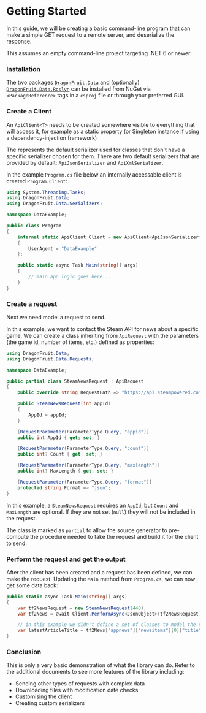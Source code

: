 # Getting Started

In this guide, we will be creating a basic command-line program that can make a simple GET request to a remote server, and deserialize the response.

This assumes an empty command-line project targeting .NET 6 or newer.

### Installation
The two packages [`DragonFruit.Data`](https://nuget.org/packages/DragonFruit.Data) and (optionally) [`DragonFruit.Data.Roslyn`](https://nuget.org/packages/DragonFruit.Data.Roslyn) can be installed from NuGet via `<PackageReference>` tags in a `csproj` file or through your preferred GUI.

### Create a Client

An `ApiClient<T>` needs to be created somewhere visible to everything that will access it, for example as a static property (or Singleton instance if using a dependency-injection framework)

The <T> represents the default serializer used for classes that don't have a specific serializer chosen for them. There are two default serializers that are provided by default: `ApiJsonSerializer`
and `ApiXmlSerializer`.

In the example `Program.cs` file below an internally accessable client is created `Program.Client`:

```cs
using System.Threading.Tasks;
using DragonFruit.Data;
using DragonFruit.Data.Serializers;

namespace DataExample;

public class Program 
{
    internal static ApiClient Client = new ApiClient<ApiJsonSerializer>
    {
        UserAgent = "DataExample"
    };

    public static async Task Main(string[] args)
    {
        // main app logic goes here...
    }
}
```

### Create a request

Next we need model a request to send.

In this example, we want to contact the Steam API for news about a specific game. We can create a class inheriting from `ApiRequest` with the parameters (the game id, number of items, etc.) defined as properties:

```cs
using DragonFruit.Data;
using DragonFruit.Data.Requests;

namespace DataExample;

public partial class SteamNewsRequest : ApiRequest
{
    public override string RequestPath => "https://api.steampowered.com/ISteamNews/GetNewsForApp/v0002";

    public SteamNewsRequest(int appId)
    {
        AppId = appId;
    }

    [RequestParameter(ParameterType.Query, "appid")]
    public int AppId { get; set; }

    [RequestParameter(ParameterType.Query, "count")]
    public int? Count { get; set; }

    [RequestParameter(ParameterType.Query, "maxlength")]
    public int? MaxLength { get; set; }

    [RequestParameter(ParameterType.Query, "format")]
    protected string Format => "json";
}
```

In this example, a `SteamNewsRequest` requires an `AppId`, but `Count` and `MaxLength` are optional. If they are not set (`null`) they will not be included in the request.

The class is marked as `partial` to allow the source generator to pre-compute the procedure needed to take the request and build it for the client to send.

### Perform the request and get the output

After the client has been created and a request has been defined, we can make the request. Updating the `Main` method from `Program.cs`, we can now get some data back:

```cs
public static async Task Main(string[] args)
{
    var tf2NewsRequest = new SteamNewsRequest(440);
    var tf2News = await Client.PerformAsync<JsonObject>(tf2NewsRequest);

    // in this example we didn't define a set of classes to model the response, you can replace JsonObject with the response class type to deserialize directly.
    var latestArticleTitle = tf2News["appnews"]["newsitems"][0]["title"].GetValue<string>();
}
```

### Conclusion

This is only a very basic demonstration of what the library can do. Refer to the additional documents to see more features of the library including:

- Sending other types of requests with complex data
- Downloading files with modification date checks
- Customising the client
- Creating custom serializers